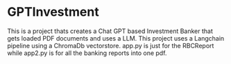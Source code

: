 # GPTInvestment 

This is a project thats creates a Chat GPT based Investment Banker that gets loaded PDF documents and uses a LLM. 
This project uses a Langchain pipeline using a ChromaDb vectorstore. app.py is just for the RBCReport while app2.py is for all
the banking reports into one pdf. 
